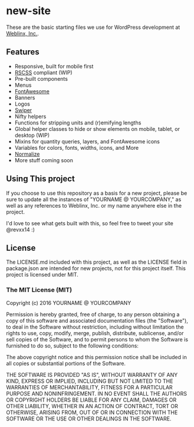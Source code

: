 # new-site

These are the basic starting files we use for WordPress development at [Weblinx, Inc.](http://www.weblinxinc.com/).

## Features

- Responsive, built for mobile first
- [RSCSS](http://rscss.io/) compliant (WIP)
- Pre-built components
- Menus
 - [FontAwesome](http://fortawesome.github.io/Font-Awesome/)
 - Banners
 - Logos
 - [Swiper](http://idangero.us/swiper/)
- Nifty helpers
- Functions for stripping units and (r)emifying lengths
- Global helper classes to hide or show elements on mobile, tablet, or desktop (WIP)
 - Mixins for quantity queries, layers, and FontAwesome icons
 - Variables for colors, fonts, widths, icons, and More
- [Normalize](http://necolas.github.io/normalize.css/)
- More stuff coming soon

## Using This project

If you choose to use this repository as a basis for a new project, please be sure to update all the instances of "YOURNAME @ YOURCOMPANY," as well as any references to Weblinx, Inc. or my name anywhere else in the project.

I'd love to see what gets built with this, so feel free to tweet your site @revxx14 :)

## License

The LICENSE.md included with this project, as well as the LICENSE field in package.json are intended for new projects, not for this project itself. This project is licensed under MIT.

### The MIT License (MIT)

Copyright (c) 2016 YOURNAME @ YOURCOMPANY

Permission is hereby granted, free of charge, to any person obtaining a copy of this software and associated documentation files (the "Software"), to deal in the Software without restriction, including without limitation the rights to use, copy, modify, merge, publish, distribute, sublicense, and/or sell copies of the Software, and to permit persons to whom the Software is furnished to do so, subject to the following conditions:

The above copyright notice and this permission notice shall be included in all copies or substantial portions of the Software.

THE SOFTWARE IS PROVIDED "AS IS", WITHOUT WARRANTY OF ANY KIND, EXPRESS OR IMPLIED, INCLUDING BUT NOT LIMITED TO THE WARRANTIES OF MERCHANTABILITY, FITNESS FOR A PARTICULAR PURPOSE AND NONINFRINGEMENT. IN NO EVENT SHALL THE AUTHORS OR COPYRIGHT HOLDERS BE LIABLE FOR ANY CLAIM, DAMAGES OR OTHER LIABILITY, WHETHER IN AN ACTION OF CONTRACT, TORT OR OTHERWISE, ARISING FROM, OUT OF OR IN CONNECTION WITH THE SOFTWARE OR THE USE OR OTHER DEALINGS IN THE SOFTWARE.

